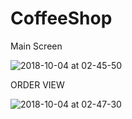 # CoffeeShop


Main Screen

![2018-10-04 at 02-45-50](https://user-images.githubusercontent.com/34006266/46504296-62449c00-c7e2-11e8-87ad-9e0cffdd74f1.png)

ORDER VIEW

![2018-10-04 at 02-47-30](https://user-images.githubusercontent.com/34006266/46504307-67a1e680-c7e2-11e8-9c5a-18b5a42ebb59.png)

